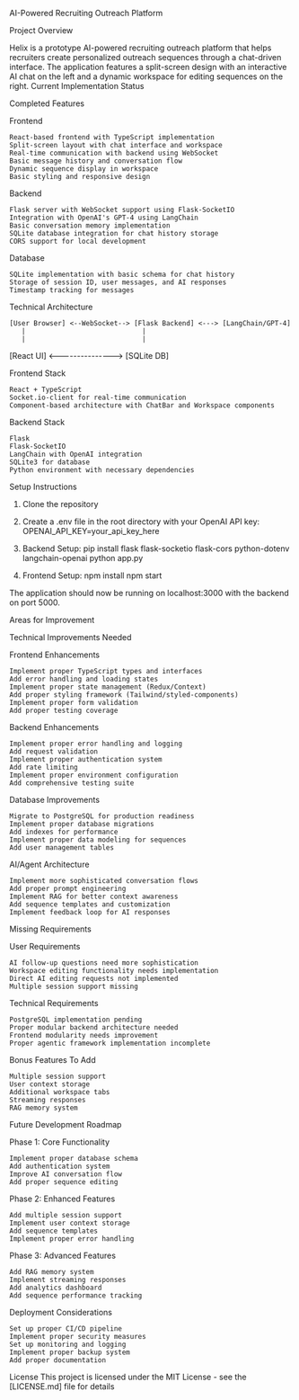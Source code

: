 AI-Powered Recruiting Outreach Platform

Project Overview

Helix is a prototype AI-powered recruiting outreach platform that helps recruiters create personalized outreach sequences through a chat-driven interface. The application features a split-screen design with an interactive AI chat on the left and a dynamic workspace for editing sequences on the right.
Current Implementation Status

Completed Features

Frontend

    React-based frontend with TypeScript implementation
    Split-screen layout with chat interface and workspace
    Real-time communication with backend using WebSocket
    Basic message history and conversation flow
    Dynamic sequence display in workspace
    Basic styling and responsive design

Backend

    Flask server with WebSocket support using Flask-SocketIO
    Integration with OpenAI's GPT-4 using LangChain
    Basic conversation memory implementation
    SQLite database integration for chat history storage
    CORS support for local development

Database

    SQLite implementation with basic schema for chat history
    Storage of session ID, user messages, and AI responses
    Timestamp tracking for messages

Technical Architecture

    [User Browser] <--WebSocket--> [Flask Backend] <---> [LangChain/GPT-4]
       |                             |
       |                             |
   [React UI] <---------------> [SQLite DB]

Frontend Stack

    React + TypeScript
    Socket.io-client for real-time communication
    Component-based architecture with ChatBar and Workspace components

Backend Stack

    Flask
    Flask-SocketIO
    LangChain with OpenAI integration
    SQLite3 for database
    Python environment with necessary dependencies

Setup Instructions

1. Clone the repository
2. Create a .env file in the root directory with your OpenAI API key:
    OPENAI_API_KEY=your_api_key_here

3. Backend Setup:
    pip install flask flask-socketio flask-cors python-dotenv langchain-openai
    python app.py

4. Frontend Setup:
    npm install
    npm start


The application should now be running on localhost:3000 with the backend on port 5000.

Areas for Improvement

Technical Improvements Needed

Frontend Enhancements

    Implement proper TypeScript types and interfaces
    Add error handling and loading states
    Implement proper state management (Redux/Context)
    Add proper styling framework (Tailwind/styled-components)
    Implement proper form validation
    Add proper testing coverage


Backend Enhancements

    Implement proper error handling and logging
    Add request validation
    Implement proper authentication system
    Add rate limiting
    Implement proper environment configuration
    Add comprehensive testing suite


Database Improvements

    Migrate to PostgreSQL for production readiness
    Implement proper database migrations
    Add indexes for performance
    Implement proper data modeling for sequences
    Add user management tables


AI/Agent Architecture

    Implement more sophisticated conversation flows
    Add proper prompt engineering
    Implement RAG for better context awareness
    Add sequence templates and customization
    Implement feedback loop for AI responses



Missing Requirements

User Requirements

    AI follow-up questions need more sophistication
    Workspace editing functionality needs implementation
    Direct AI editing requests not implemented
    Multiple session support missing


Technical Requirements

    PostgreSQL implementation pending
    Proper modular backend architecture needed
    Frontend modularity needs improvement
    Proper agentic framework implementation incomplete



Bonus Features To Add

    Multiple session support
    User context storage
    Additional workspace tabs
    Streaming responses
    RAG memory system

Future Development Roadmap

Phase 1: Core Functionality

    Implement proper database schema
    Add authentication system
    Improve AI conversation flow
    Add proper sequence editing

Phase 2: Enhanced Features

    Add multiple session support
    Implement user context storage
    Add sequence templates
    Implement proper error handling

Phase 3: Advanced Features

    Add RAG memory system
    Implement streaming responses
    Add analytics dashboard
    Add sequence performance tracking

Deployment Considerations

    Set up proper CI/CD pipeline
    Implement proper security measures
    Set up monitoring and logging
    Implement proper backup system
    Add proper documentation


License
This project is licensed under the MIT License - see the [LICENSE.md] file for details